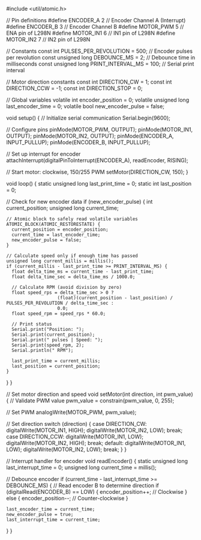 #include <util/atomic.h>

// Pin definitions
#define ENCODER_A 2      // Encoder Channel A (Interrupt)
#define ENCODER_B 3      // Encoder Channel B
#define MOTOR_PWM 5      // ENA pin of L298N
#define MOTOR_IN1 6      // IN1 pin of L298N
#define MOTOR_IN2 7      // IN2 pin of L298N

// Constants
const int PULSES_PER_REVOLUTION = 500;  // Encoder pulses per revolution
const unsigned long DEBOUNCE_MS = 2;    // Debounce time in milliseconds
const unsigned long PRINT_INTERVAL_MS = 100;  // Serial print interval

// Motor direction constants
const int DIRECTION_CW = 1;
const int DIRECTION_CCW = -1;
const int DIRECTION_STOP = 0;

// Global variables
volatile int encoder_position = 0;
volatile unsigned long last_encoder_time = 0;
volatile bool new_encoder_pulse = false;

void setup() {
  // Initialize serial communication
  Serial.begin(9600);
  
  // Configure pins
  pinMode(MOTOR_PWM, OUTPUT);
  pinMode(MOTOR_IN1, OUTPUT);
  pinMode(MOTOR_IN2, OUTPUT);
  pinMode(ENCODER_A, INPUT_PULLUP);
  pinMode(ENCODER_B, INPUT_PULLUP);
  
  // Set up interrupt for encoder
  attachInterrupt(digitalPinToInterrupt(ENCODER_A), readEncoder, RISING);
  
  // Start motor: clockwise, 150/255 PWM
  setMotor(DIRECTION_CW, 150);
}

void loop() {
  static unsigned long last_print_time = 0;
  static int last_position = 0;
  
  // Check for new encoder data
  if (new_encoder_pulse) {
    int current_position;
    unsigned long current_time;
    
    // Atomic block to safely read volatile variables
    ATOMIC_BLOCK(ATOMIC_RESTORESTATE) {
      current_position = encoder_position;
      current_time = last_encoder_time;
      new_encoder_pulse = false;
    }
    
    // Calculate speed only if enough time has passed
    unsigned long current_millis = millis();
    if (current_millis - last_print_time >= PRINT_INTERVAL_MS) {
      float delta_time_ms = current_time - last_print_time;
      float delta_time_sec = delta_time_ms / 1000.0;
      
      // Calculate RPM (avoid division by zero)
      float speed_rps = delta_time_sec > 0 ? 
                       (float)(current_position - last_position) / PULSES_PER_REVOLUTION / delta_time_sec : 
                       0.0;
      float speed_rpm = speed_rps * 60.0;
      
      // Print status
      Serial.print("Position: ");
      Serial.print(current_position);
      Serial.print(" pulses | Speed: ");
      Serial.print(speed_rpm, 2);
      Serial.println(" RPM");
      
      last_print_time = current_millis;
      last_position = current_position;
    }
  }
}

// Set motor direction and speed
void setMotor(int direction, int pwm_value) {
  // Validate PWM value
  pwm_value = constrain(pwm_value, 0, 255);
  
  // Set PWM
  analogWrite(MOTOR_PWM, pwm_value);
  
  // Set direction
  switch (direction) {
    case DIRECTION_CW:
      digitalWrite(MOTOR_IN1, HIGH);
      digitalWrite(MOTOR_IN2, LOW);
      break;
    case DIRECTION_CCW:
      digitalWrite(MOTOR_IN1, LOW);
      digitalWrite(MOTOR_IN2, HIGH);
      break;
    default:
      digitalWrite(MOTOR_IN1, LOW);
      digitalWrite(MOTOR_IN2, LOW);
      break;
  }
}

// Interrupt handler for encoder
void readEncoder() {
  static unsigned long last_interrupt_time = 0;
  unsigned long current_time = millis();
  
  // Debounce encoder
  if (current_time - last_interrupt_time >= DEBOUNCE_MS) {
    // Read encoder B to determine direction
    if (digitalRead(ENCODER_B) == LOW) {
      encoder_position++;  // Clockwise
    } else {
      encoder_position--;  // Counter-clockwise
    }
    
    last_encoder_time = current_time;
    new_encoder_pulse = true;
    last_interrupt_time = current_time;
  }
}
